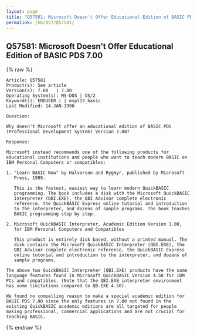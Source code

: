```yaml
---
layout: page
title: "Q57581: Microsoft Doesn't Offer Educational Edition of BASIC PDS 7.00"
permalink: /kb/057/Q57581/
---
```


## Q57581: Microsoft Doesn't Offer Educational Edition of BASIC PDS 7.00

{% raw %}

	Article: Q57581
	Product(s): See article
	Version(s): 7.00   | 7.00
	Operating System(s): MS-DOS | OS/2
	Keyword(s): ENDUSER | | mspl13_basic
	Last Modified: 14-JAN-1990
	
	Question:
	
	Why doesn't Microsoft offer an educational edition of BASIC PDS
	(Professional Development System) Version 7.00?
	
	Response:
	
	Microsoft instead recommends one of the following products for
	educational institutions and people who want to teach modern BASIC on
	IBM Personal Computers or compatibles:
	
	1. "Learn BASIC Now" by Halvorson and Rygmyr, published by Microsoft
	   Press, 1989.
	
	   This is the fastest, easiest way to learn modern QuickBASIC
	   programming. The book includes a disk with the Microsoft QuickBASIC
	   Interpreter (QBI.EXE), the QBI Advisor complete electronic
	   reference, the QuickBASIC Express online tutorial and introduction
	   to the interpreter, and dozens of sample programs. The book teaches
	   BASIC programming step by step.
	
	2. Microsoft QuickBASIC Interpreter, Academic Edition Version 1.00,
	   for IBM Personal Computers and Compatibles
	
	   This product is entirely disk based, without a printed manual. The
	   disk contains the Microsoft QuickBASIC Interpreter (QBI.EXE), the
	   QBI Advisor complete electronic reference, the QuickBASIC Express
	   online tutorial and introduction to the interpreter, and dozens of
	   sample programs.
	
	The above two QuickBASIC Interpreter (QBI.EXE) products have the same
	language features found in Microsoft QuickBASIC Version 4.50 for IBM
	PCs and compatibles. (Note that the QBI.EXE interpreter environment
	has some limitations compared to QB.EXE 4.50).
	
	We found no compelling reason to make a special academic edition for
	BASIC PDS 7.00 since the only features in 7.00 not found in the
	existing QuickBASIC academic editions are all targeted for people
	making professional, commercial applications and are not crucial for
	teaching BASIC.

{% endraw %}
